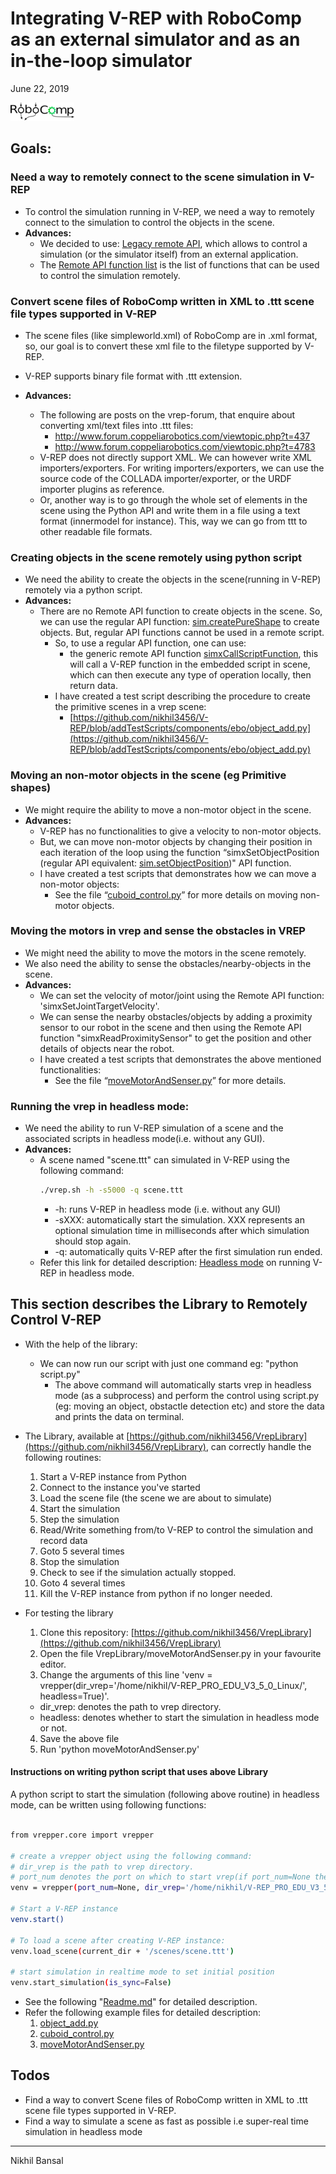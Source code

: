 # Integrating V-REP with RoboComp as an external simulator and as an in-the-loop simulator

June 22, 2019

[![N|Solid](./RoboComp_logo.png)](https://nodesource.com/products/nsolid)



## Goals:

  ### Need a way to remotely connect to the scene simulation in V-REP
  - To control the simulation running in V-REP, we need a way to remotely connect to the simulation to control the objects in the scene.
  - **Advances:**
    - We decided to use: [Legacy remote API](http://www.coppeliarobotics.com/helpFiles/en/legacyRemoteApiOverview.htm), which allows to control a simulation (or the simulator itself) from an external application.
    - The [Remote API function list](http://www.coppeliarobotics.com/helpFiles/en/remoteApiFunctionListAlphabetical.htm) is the list of functions that can be used to control the simulation remotely.

  

  ### Convert scene files of RoboComp written in XML to .ttt scene file types supported in V-REP

  - The scene files (like simpleworld.xml) of RoboComp are in .xml format, so, our goal is to convert these xml file to the filetype supported by V-REP.
  - V-REP supports binary file format with .ttt extension.


  - **Advances:**
    - The following are posts on the vrep-forum, that enquire about converting xml/text files into .ttt files:
      - http://www.forum.coppeliarobotics.com/viewtopic.php?t=437
      - http://www.forum.coppeliarobotics.com/viewtopic.php?t=4783
    - V-REP does not directly support XML. We can however write XML importers/exporters. For writing importers/exporters, we can use the source code of the COLLADA importer/exporter, or the URDF importer plugins as reference.
    - Or, another way is to go through the whole set of elements in the scene using the Python API and write them in a file using a text format (innermodel for instance). This, way we can go from ttt to other readable file formats.

  

  ### Creating objects in the scene remotely using python script
  - We need the ability to create the objects in the scene(running in V-REP) remotely via a python script.
  - **Advances:**
    - There are no Remote API function to create objects in the scene. So, we can use the regular API function: [sim.createPureShape](http://www.coppeliarobotics.com/helpFiles/en/regularApi/simCreatePureShape.htm) to create objects. But, regular API functions cannot be used in a remote script.
      - So, to use a regular API function, one can use:
        - the generic remote API function [simxCallScriptFunction](http://www.coppeliarobotics.com/helpFiles/en/remoteApiFunctions.htm#simxCallScriptFunction), this will call a V-REP function in the embedded script in scene, which can then execute any type of operation locally, then return data.
      - I have created a test script describing the procedure to create the primitive scenes in a vrep scene:
        - [https://github.com/nikhil3456/V-REP/blob/addTestScripts/components/ebo/object_add.py](https://github.com/nikhil3456/V-REP/blob/addTestScripts/components/ebo/object_add.py)

  

  ### Moving an non-motor objects in the scene (eg Primitive shapes)
  - We might require the ability to move a non-motor object in the scene.
  - **Advances:**
    - V-REP has no functionalities to give a velocity to non-motor objects.
    - But, we can move non-motor objects by changing their position in each iteration of the loop using the function “simxSetObjectPosition (regular API equivalent: [sim.setObjectPosition](http://www.coppeliarobotics.com/helpFiles/en/remoteApiFunctionsPython.htm#simxSetObjectPosition))" API function.
    - I have created a test scripts that demonstrates how we can move a non-motor objects:
      - See the file “[cuboid_control.py](https://github.com/nikhil3456/V-REP/blob/addTestScripts/components/ebo/cuboid_control.py)” for more details on moving non-motor objects.

  


  ### Moving the motors in vrep and sense the obstacles in VREP
  - We might need the ability to move the motors in the scene remotely.
  - We also need the ability to sense the obstacles/nearby-objects in the scene. 
  - **Advances:**
    - We can set the velocity of motor/joint using the Remote API function: 'simxSetJointTargetVelocity'.
    - We can sense the nearby obstacles/objects by adding a proximity sensor to our robot in the scene and then using the Remote API function "simxReadProximitySensor" to get the position and other details of objects near the robot.
    - I have created a test scripts that demonstrates the above mentioned functionalities:
      - See the file “[moveMotorAndSenser.py](https://github.com/nikhil3456/V-REP/blob/addTestScripts/components/ebo/moveMotorAndSenser.py)” for more details.
  


  ### Running the vrep in headless mode:
  - We need the ability to run V-REP simulation of a scene and the associated scripts in headless mode(i.e. without any GUI).
  - **Advances:**
    - A scene named "scene.ttt" can simulated in V-REP using the following command:
      ```sh
      ./vrep.sh -h -s5000 -q scene.ttt
      ```
      - -h: runs V-REP in headless mode (i.e. without any GUI)
      - -sXXX: automatically start the simulation. XXX represents an optional simulation time in milliseconds after which simulation should stop again.
      - -q: automatically quits V-REP after the first simulation run ended.
    - Refer this link for detailed description: [Headless mode](http://www.coppeliarobotics.com/helpFiles/en/commandLine.htm) on running V-REP in headless mode.

  



## This section describes the Library to Remotely Control V-REP

- With the help of the library: 
  - We can now run our script with just one command eg: "python script.py"
    - The above command will automatically starts vrep in headless mode (as a subprocess) and perform the control using script.py (eg: moving an object, obstactle detection etc) and store the data and prints the data on terminal.

- The Library, available at [https://github.com/nikhil3456/VrepLibrary](https://github.com/nikhil3456/VrepLibrary), can correctly handle the following routines:

  1. Start a V-REP instance from Python
  2. Connect to the instance you've started
  3. Load the scene file (the scene we are about to simulate)
  4. Start the simulation
  5. Step the simulation
  6. Read/Write something from/to V-REP to control the simulation and record data
  7. Goto 5 several times
  8. Stop the simulation
  9. Check to see if the simulation actually stopped.
  10. Goto 4 several times
  11. Kill the V-REP instance from python if no longer needed.


- For testing the library
  1. Clone this repository: [https://github.com/nikhil3456/VrepLibrary](https://github.com/nikhil3456/VrepLibrary)
  2. Open the file VrepLibrary/moveMotorAndSenser.py in your favourite editor.
  3. Change the arguments of this line 'venv = vrepper(dir_vrep='/home/nikhil/V-REP_PRO_EDU_V3_5_0_Linux/', headless=True)'.
    - dir_vrep: denotes the path to vrep directory.
    - headless: denotes whether to start the simulation in headless mode or not.
  4. Save the above file
  5. Run 'python moveMotorAndSenser.py' 




#### Instructions on writing python script that uses above Library

A python script to start the simulation (following above routine) in headless mode, can be written using following functions:
```sh

from vrepper.core import vrepper

# create a vrepper object using the following command:
# dir_vrep is the path to vrep directory.
# port_num denotes the port on which to start vrep(if port_num=None then a random port will be assigned)
venv = vrepper(port_num=None, dir_vrep='/home/nikhil/V-REP_PRO_EDU_V3_5_0_Linux/', headless=True)

# Start a V-REP instance
venv.start()

# To load a scene after creating V-REP instance:
venv.load_scene(current_dir + '/scenes/scene.ttt')

# start simulation in realtime mode to set initial position
venv.start_simulation(is_sync=False)

```

- See the following "[Readme.md](https://github.com/nikhil3456/VrepLibrary/blob/master/README.md)"  for detailed description.
- Refer the following example files for detailed description:
  1. [object_add.py](https://github.com/nikhil3456/VrepLibrary/blob/master/object_add.py)
  2. [cuboid_control.py](https://github.com/nikhil3456/VrepLibrary/blob/master/cuboid_control.py)
  3. [moveMotorAndSenser.py](https://github.com/nikhil3456/VrepLibrary/blob/master/moveMotorAndSenser.py)

## Todos

 - Find a way to convert Scene files of RoboComp written in XML to .ttt scene file types supported in V-REP.
 - Find a way to simulate a scene as fast as possible i.e super-real time simulation in headless mode


***
Nikhil Bansal

